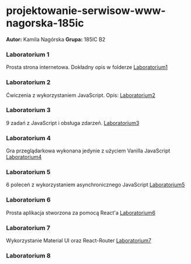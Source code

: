 # projektowanie-serwisow-www-nagorska-185ic
**Autor:** Kamila Nagórska
**Grupa:** 185IC B2

### Laboratorium 1 
Prosta strona internetowa.
Dokładny opis w folderze [Laboratorium1](https://github.com/kamilanagorska/projektowanie-serwisow-www-nagorska-185ic/tree/main/Laboratorium1)
### Laboratorium 2
Ćwiczenia z wykorzystaniem JavaScript.
Opis: [Laboratorium2](https://github.com/kamilanagorska/projektowanie-serwisow-www-nagorska-185ic/tree/main/Laboratorium2)
### Laboratorium 3
9 zadań z JavaScript i obsługa zdarzeń. [Laboratorium3](https://github.com/kamilanagorska/projektowanie-serwisow-www-nagorska-185ic/tree/main/Laboratorium3)
### Laboratorium 4
Gra przeglądarkowa wykonana jedynie z użyciem Vanilla JavaScript [Laboratorium4](https://github.com/kamilanagorska/projektowanie-serwisow-www-nagorska-185ic/tree/main/Laboratorium4)
### Laboratorium 5
6 poleceń z wykorzystaniem asynchronicznego JavaScript [Laboratorium5](https://github.com/kamilanagorska/projektowanie-serwisow-www-nagorska-185ic/tree/main/Laboratorium5)
### Laboratorium 6
Prosta aplikacja stworzona za pomocą React'a [Laboratorium6](https://github.com/kamilanagorska/projektowanie-serwisow-www-nagorska-185ic/tree/main/Laboratorium6)
### Laboratorium 7
Wykorzystanie Material UI oraz React-Router [Laboratorium7](https://github.com/kamilanagorska/projektowanie-serwisow-www-nagorska-185ic/tree/main/Laboratorium7)
### Laboratorium 8

